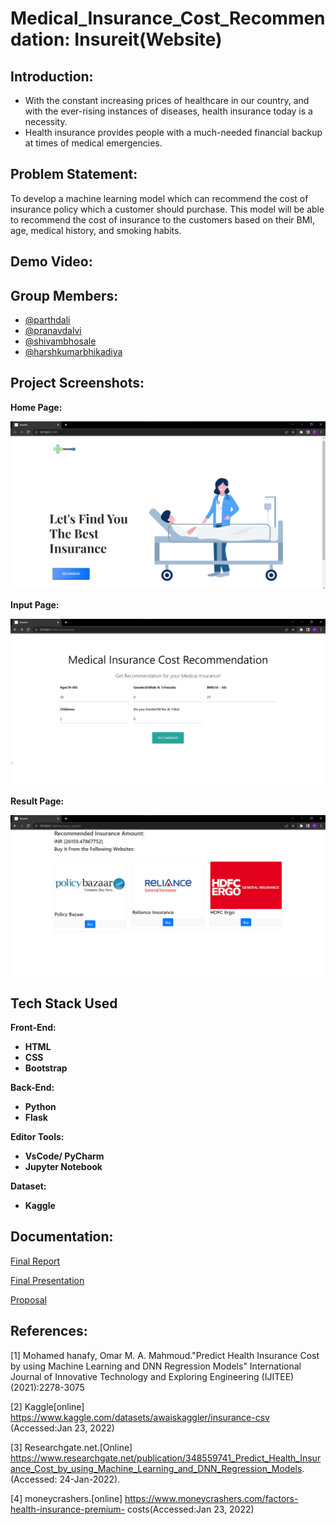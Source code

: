 
# Medical_Insurance_Cost_Recommendation: Insureit(Website)

## Introduction:
- With the constant increasing prices of healthcare in our country, and with the ever-rising instances of diseases, health insurance today is a necessity. 
- Health insurance provides people with a much-needed financial backup at times of medical emergencies.

## Problem Statement:
To develop a machine learning model which can recommend the cost of insurance policy which a customer should purchase. This model will be able to recommend the cost of insurance to the customers based on their  BMI, age, medical history, and smoking habits.

## Demo Video:

[]()

## Group Members:
- [@parthdali](https://github.com/parthd06)
- [@pranavdalvi](https://github.com/PRANAVD-10)
- [@shivambhosale](https://github.com/ShivamB10)
- [@harshkumarbhikadiya](https://github.com/Harshbhikadiya29)

## Project Screenshots:
**Home Page:**

![App Screenshot1](https://github.com/parthd06/Medical_Insurance_Cost_Recommendation/blob/main/Images/ss3.png)

**Input Page:**

![App Screenshot2](https://github.com/parthd06/Medical_Insurance_Cost_Recommendation/blob/main/Images/ss4.png)

**Result Page:**

![App Screenshot3](https://github.com/parthd06/Medical_Insurance_Cost_Recommendation/blob/main/Images/ss5.png)

## Tech Stack Used
**Front-End:**
- **HTML**
- **CSS**
- **Bootstrap**

**Back-End:**
- **Python**
- **Flask**

**Editor Tools:**
- **VsCode/ PyCharm**
- **Jupyter Notebook**

**Dataset:** 
- **Kaggle**


## Documentation:
[Final Report](https://github.com/parthd06/Medical_Insurance_Cost_Recommendation/blob/main/Documents/ML_Mini_Project_Report.pdf)

[Final Presentation](https://github.com/parthd06/Medical_Insurance_Cost_Recommendation/blob/main/Documents/ML_Ppt.pptx)

[Proposal](https://github.com/parthd06/Medical_Insurance_Cost_Recommendation/blob/main/Documents/ML_Mini_Project_Proposal.pdf)

## References:

[1] Mohamed hanafy, Omar M. A. Mahmoud."Predict Health Insurance Cost by using Machine Learning and DNN Regression Models" International Journal of Innovative Technology and Exploring Engineering (IJITEE)(2021):2278-3075

[2] Kaggle[online]
https://www.kaggle.com/datasets/awaiskaggler/insurance-csv (Accessed:Jan 23, 2022)

[3] Researchgate.net.[Online]
https://www.researchgate.net/publication/348559741_Predict_Health_Insurance_Cost_by_using_Machine_Learning_and_DNN_Regression_Models. (Accessed: 24-Jan-2022).

[4] moneycrashers.[online]
https://www.moneycrashers.com/factors-health-insurance-premium- costs(Accessed:Jan 23, 2022)
